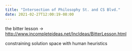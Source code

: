 ```yaml
---
title: "Intersection of Philosophy St. and CS Blvd."
date: 2021-02-27T12:00:19-08:00
---
```


the bitter lesson → http://www.incompleteideas.net/IncIdeas/BitterLesson.html

constraining solution space with human heuristics